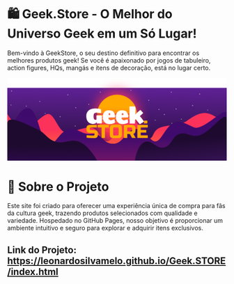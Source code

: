 # 🛍️ Geek.Store - O Melhor do Universo Geek em um Só Lugar!
Bem-vindo à GeekStore, o seu destino definitivo para encontrar os melhores produtos geek! Se você é apaixonado por jogos de tabuleiro, action figures, HQs, mangás e itens de decoração, está no lugar certo.

![Geek.STORE LOGO](/imagens/Geek-Card.png)

# 🌟 Sobre o Projeto
Este site foi criado para oferecer uma experiência única de compra para fãs da cultura geek, trazendo produtos selecionados com qualidade e variedade. Hospedado no GitHub Pages, nosso objetivo é proporcionar um ambiente intuitivo e seguro para explorar e adquirir itens exclusivos.

## Link do Projeto: https://leonardosilvamelo.github.io/Geek.STORE/index.html

